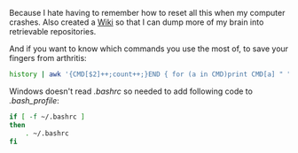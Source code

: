 Because I hate having to remember how to reset all this when my computer crashes. Also created a [Wiki](https://github.com/ThuyNT13/my_dotfiles/wiki) so that I can dump more of my brain into retrievable repositories.

And if you want to know which commands you use the most of, to save your fingers from arthritis: 

```bash
history | awk '{CMD[$2]++;count++;}END { for (a in CMD)print CMD[a] " " CMD[a]/count*100 "% " a;}' | grep -v "./" | column -c3 -s " " -t | sort -nr | nl | head -n10
```

Windows doesn't read *.bashrc* so needed to add following code to *.bash_profile*:

```bash
if [ -f ~/.bashrc ]
then
    . ~/.bashrc
fi
```
